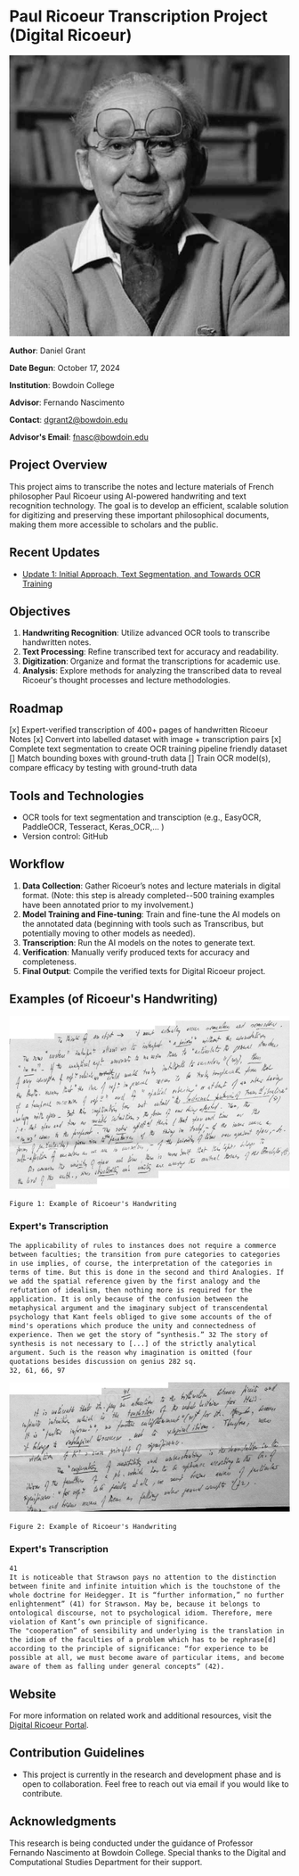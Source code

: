 # Paul Ricoeur Transcription Project (Digital Ricoeur)

<p align="center">
  <img src="https://github.com/DJRGVC/Ricoeur-Transcription/blob/master/updates/images/ricoeur_headshot.jpg?raw=true" alt="Ricoeur"/>
</p>

**Author**: Daniel Grant  

**Date Begun**: October 17, 2024  

**Institution**: Bowdoin College  

**Advisor**: Fernando Nascimento  

**Contact**: [dgrant2@bowdoin.edu](mailto:dgrant2@bowdoin.edu)  

**Advisor's Email**: [fnasc@bowdoin.edu](mailto:fnasc@bowdoin.edu)


## Project Overview

This project aims to transcribe the notes and lecture materials of French philosopher Paul Ricoeur using AI-powered handwriting and text recognition technology. The goal is to develop an efficient, scalable solution for digitizing and preserving these important philosophical documents, making them more accessible to scholars and the public.

## Recent Updates

- [Update 1: Initial Approach, Text Segmentation, and Towards OCR Training](updates/reports/October30_2024.md)


## Objectives

1. **Handwriting Recognition**: Utilize advanced OCR tools to transcribe handwritten notes.
2. **Text Processing**: Refine transcribed text for accuracy and readability.
3. **Digitization**: Organize and format the transcriptions for academic use.
4. **Analysis**: Explore methods for analyzing the transcribed data to reveal Ricoeur's thought processes and lecture methodologies.

## Roadmap

[x] Expert-verified transcription of 400+ pages of handwritten Ricoeur Notes
[x] Convert into labelled dataset with image + transcription pairs
[x] Complete text segmentation to create OCR training pipeline friendly dataset
[] Match bounding boxes with ground-truth data
[] Train OCR model(s), compare efficacy by testing with ground-truth data

## Tools and Technologies

- OCR tools for text segmentation and transciption (e.g., EasyOCR, PaddleOCR, Tesseract, Keras_OCR,... )
- Version control: GitHub

## Workflow

1. **Data Collection**: Gather Ricoeur’s notes and lecture materials in digital format. (Note: this step is already completed--500 training examples have been annotated prior to my involvement.)
2. **Model Training and Fine-tuning**: Train and fine-tune the AI models on the annotated data (beginning with tools such as Transcribus, but potentially moving to other models as needed).
3. **Transcription**: Run the AI models on the notes to generate text.
4. **Verification**: Manually verify produced texts for accuracy and completeness.
5. **Final Output**: Compile the verified texts for Digital Ricoeur project.

## Examples (of Ricoeur's Handwriting)

![Example_1](updates/images/readme_ex_415.png)

`Figure 1: Example of Ricoeur's Handwriting`

### Expert's Transcription

```
The applicability of rules to instances does not require a commerce between faculties; the transition from pure categories to categories in use implies, of course, the interpretation of the categories in terms of time. But this is done in the second and third Analogies. If we add the spatial reference given by the first analogy and the refutation of idealism, then nothing more is required for the application. It is only because of the confusion between the metaphysical argument and the imaginary subject of transcendental psychology that Kant feels obliged to give some accounts of the of mind's operations which produce the unity and connectedness of experience. Then we get the story of “synthesis.” 32 The story of synthesis is not necessary to [...] of the strictly analytical argument. Such is the reason why imagination is omitted (four quotations besides discussion on genius 282 sq. 
32, 61, 66, 97
```

![Example_2](updates/images/readme_ex_435.png)

`Figure 2: Example of Ricoeur's Handwriting`

### Expert's Transcription

```
41 
It is noticeable that Strawson pays no attention to the distinction between finite and infinite intuition which is the touchstone of the whole doctrine for Heidegger. It is “further information,” no further enlightenment” (41) for Strawson. May be, because it belongs to ontological discourse, not to psychological idiom. Therefore, mere violation of Kant’s own principle of significance.
The "cooperation” of sensibility and underlying is the translation in the idiom of the faculties of a problem which has to be rephrase[d] according to the principle of significance: “for experience to be possible at all, we must become aware of particular items, and become aware of them as falling under general concepts” (42).
```

## Website

For more information on related work and additional resources, visit the [Digital Ricoeur Portal](https://www.digitalricoeurportal.org/digital-ricoeur/).


## Contribution Guidelines

- This project is currently in the research and development phase and is open to collaboration. Feel free to reach out via email if you would like to contribute.

## Acknowledgments

This research is being conducted under the guidance of Professor Fernando Nascimento at Bowdoin College. Special thanks to the Digital and Computational Studies Department for their support.


